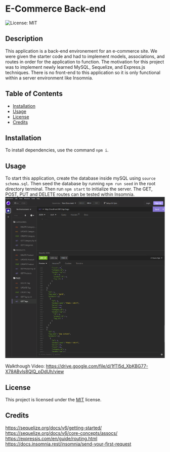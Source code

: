 # E-Commerce Back-end
  ![License: MIT](https://img.shields.io/badge/License-MIT-yellow.svg)

  ## Description
  This application is a back-end environement for an e-commerce site. We were given the starter code and had to implement models, associations, and routes in order for the application to function. The motivation for this project was to implement newly learned MySQL, Sequelize, and Express.js techniques. There is no front-end to this application so it is only functional within a server environment like Insomnia.

  ## Table of Contents
  * [Installation](#installation)
  * [Usage](#usage)
  * [License](#license)
  * [Credits](#credits)



  ## Installation
  To install dependencies, use the command `npm i`.
  
  ## Usage
  To start this application, create the database inside mySQL using `source schema.sql`. Then seed the database by running `npm run seed` in the root directory terminal. Then run `npm start` to initialize the server. The GET, POST, PUT and DELETE routes can be tested within Insomnia.
  ![gif of application](./assets/application-gif.gif)

  Walkthough Video: https://drive.google.com/file/d/1fTl5d_XbKBG77-X78ABvls8QIQ_pDdUh/view

## License

This project is licensed under the [MIT](https://opensource.org/licenses/MIT) license.

## Credits
https://sequelize.org/docs/v6/getting-started/<br>
https://sequelize.org/docs/v6/core-concepts/assocs/<br>
https://expressjs.com/en/guide/routing.html<br>
https://docs.insomnia.rest/insomnia/send-your-first-request<br>

